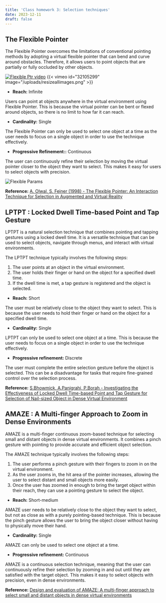 ```yaml
---
title: 'Class homework 3: Selection techniques'
date: 2023-12-11
draft: false
---
```


## The Flexible Pointer
The Flexible Pointer overcomes the limitations of conventional pointing methods by adopting a virtual flexible pointer that can bend and curve around obstacles. Therefore, it allows users to point objects that are partially or fully occluded by other objects.

[![Flexible Ptr video](/images/classhomework3/flex_ptr.png "Flexible Pointer bended around an object")](https://vimeo.com/32105299)
{{< vimeo id="32105299" image="/uploads/resizeallimages.png" >}}

- **Reach:** Infinite

 Users can point at objects anywhere in the virtual environment using Flexible Pointer. This is because the virtual pointer can be bent or flexed around objects, so there is no limit to how far it can reach.
- **Cardinality:** Single

The Flexible Pointer can only be used to select one object at a time as the user needs to focus on a single object in order to use the technique effectively.

- **Progressive Refinement::** Continuous

The user can continuously refine their selection by moving the virtual pointer closer to the object they want to select. This makes it easy for users to select objects with precision.

![Flexible Params](/images/classhomework3/parameters_flexible_pointer.png "Control parameters for the Flexible Pointer")



**Reference:** [A. Olwal, S. Feiner (1998) - The Flexible Pointer: An Interaction Technique for  Selection in Augmented and Virtual Reality](https://uist.hosting.acm.org/uist2005/images/poster_examples/pointer.pdf)

## LPTPT : Locked Dwell Time-based Point and Tap Gesture
LPTPT is a natural selection technique that combines pointing and tapping gestures using a locked dwell time. It is a versatile technique that can be used to select objects, navigate through menus, and interact with virtual environments.

The LPTPT technique typically involves the following steps:
1. The user points at an object in the virtual environment. 
2. The user holds their finger or hand on the object for a specified dwell time.
3. If the dwell time is met, a tap gesture is registered and the object is selected.

- **Reach:** Short

The user must be relatively close to the object they want to select. This is because the user needs to hold their finger or hand on the object for a specified dwell time.

- **Cardinality:** Single

LPTPT can only be used to select one object at a time. This is because the user needs to focus on a single object in order to use the technique effectively.

- **Progressive refinement:** Discrete

The user must complete the entire selection gesture before the object is selected. This can be a disadvantage for tasks that require fine-grained control over the selection process.

**Reference:** [S.Bhowmick, A.Panigrahi, P.Borah - Investigating the Effectiveness of Locked Dwell Time-based Point and Tap Gesture for Selection of Nail-sized Object in Dense Virtual Environment](https://dl.acm.org/doi/abs/10.1145/3385959.3422701?casa_token=ZVQD7PHzqwwAAAAA:GtfjYGnps3H5KGDXGDAKMalBiU2d_ReGdT3N_YCtWiGPXChnzkcGEFYI7M4_GhJwAcpYdSAdMwr4)

## AMAZE : A Multi-finger Approach to Zoom in Dense Environments
AMAZE is a multi-finger continuous zoom-based technique for selecting small and distant objects in dense virtual environments. It combines a pinch gesture with pointing to provide accurate and efficient object selection.

The AMAZE technique typically involves the following steps:
1. The user performs a pinch gesture with their fingers to zoom in on the  virtual environment. 
2. As the user zooms in, the hit area of the pointer increases, allowing the user to select distant and small objects more easily.<br>
3. Once the user has zoomed in enough to bring the target object within their reach, they can use a pointing gesture to select the object.

- **Reach:** Short-medium 

AMAZE user needs to be relatively close to the object they want to select, but not as close as with a purely pointing-based technique. This is because the pinch gesture allows the user to bring the object closer without having to physically move their hand.

- **Cardinality:** Single 

AMAZE can only be used to select one object at a time.

- **Progressive refinement:** Continuous

AMAZE is a continuous selection technique, meaning that the user can continuously refine their selection by zooming in and out until they are satisfied with the target object. This makes it easy to select objects with precision, even in dense environments.

**Reference:** [Design and evaluation of AMAZE: A multi-finger approach to select small and distant objects in dense virtual environments](https://www.sciencedirect.com/science/article/pii/S0141938223001725?ref=pdf_download&fr=RR-2&rr=836ffe752b4279c1)
